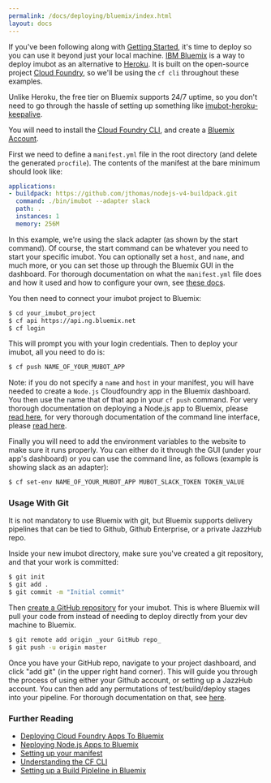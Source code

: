 ```yaml
---
permalink: /docs/deploying/bluemix/index.html
layout: docs
---
```


If you've been following along with [Getting Started](../index.md), it's time
to deploy so you can use it beyond just your local machine.
[IBM Bluemix](http://bluemix.net) is a way to deploy imubot as an alternative to
[Heroku](/docs/deploying/heroku.md). It is built on the open-source project
[Cloud Foundry](https://www.cloudfoundry.org/), so we'll be using the `cf cli`
throughout these examples.

Unlike Heroku, the free tier on Bluemix supports 24/7 uptime, so you don't need
to go through the hassle of setting up something like
[imubot-heroku-keepalive](https://github.com/imubot-scripts/imubot-heroku-keepalive).

You will need to install the
[Cloud Foundry CLI](https://github.com/cloudfoundry/cli/releases), and create a
[Bluemix Account](http://bluemix.net).

First we need to define a `manifest.yml` file in the root directory (and delete
the generated `procfile`). The contents of the manifest at the bare minimum
should look like:

```yml
applications:
- buildpack: https://github.com/jthomas/nodejs-v4-buildpack.git
  command: ./bin/imubot --adapter slack
  path: .
  instances: 1
  memory: 256M
```

In this example, we're using the slack adapter (as shown by the start command).
Of course, the start command can be whatever you need to start your specific
imubot. You can optionally set a `host`, and `name`, and much more, or you can
set those up through the Bluemix GUI in the dashboard. For thorough
documentation on what the `manifest.yml` file does and how it used and how to
configure your own, see
[these docs](https://docs.cloudfoundry.org/devguide/deploy-apps/manifest.html).

You then need to connect your imubot project to Bluemix:

```sh
$ cd your_imubot_project
$ cf api https://api.ng.bluemix.net
$ cf login
```

This will prompt you with your login credentials. Then to deploy your imubot, all
you need to do is:

```sh
$ cf push NAME_OF_YOUR_MUBOT_APP
```

Note: if you do not specify a `name` and `host` in your manifest, you will have
needed to create a `Node.js` Cloudfoundry app in the Bluemix dashboard. You then
use the name that of that app in your `cf push` command. For very thorough
documentation on deploying a Node.js app to Bluemix, please
[read here](https://www.ng.bluemix.net/docs/starters/nodejs/index.html), for
very thorough documentation of the command line interface, please
[read here](https://www.ng.bluemix.net/docs/cli/reference/cfcommands/index.html).

Finally you will need to add the environment variables to the website to make
sure it runs properly. You can either do it through the GUI (under your app's
dashboard) or you can use the command line, as follows (example is showing slack
as an adapter):

```sh
$ cf set-env NAME_OF_YOUR_MUBOT_APP MUBOT_SLACK_TOKEN TOKEN_VALUE
```

### Usage With Git

It is not mandatory to use Bluemix with git, but Bluemix supports delivery
pipelines that can be tied to Github, Github Enterprise, or a private JazzHub
repo.

Inside your new imubot directory, make sure you've created a git repository,
and that your work is committed:

```sh
$ git init
$ git add .
$ git commit -m "Initial commit"
```

Then [create a GitHub repository](https://help.github.com/articles/create-a-repo/)
for your imubot. This is where Bluemix will pull your code from instead of
needing to deploy directly from your dev machine to Bluemix.

```sh
$ git remote add origin _your GitHub repo_
$ git push -u origin master
```

Once you have your GitHub repo, navigate to your project dashboard, and click
"add git" (in the upper right hand corner). This will guide you through the
process of using either your Github account, or setting up a JazzHub account.
You can then add any permutations of test/build/deploy stages into your
pipeline. For thorough documentation on that, see
[here](https://www.ng.bluemix.net/docs/#services/DeliveryPipeline/index.html#getstartwithCD).

### Further Reading

  - [Deploying Cloud Foundry Apps To Bluemix](https://www.ng.bluemix.net/docs/cfapps/runtimes.html)
  - [Neploying Node.js Apps to Bluemix](https://www.ng.bluemix.net/docs/starters/nodejs/index.html)
  - [Setting up your manifest](https://docs.cloudfoundry.org/devguide/deploy-apps/manifest.html)
  - [Understanding the CF CLI](https://www.ng.bluemix.net/docs/cli/reference/cfcommands/index.html)
  - [Setting up a Build Pipleline in Bluemix](https://www.ng.bluemix.net/docs/#services/DeliveryPipeline/index.html#getstartwithCD)
